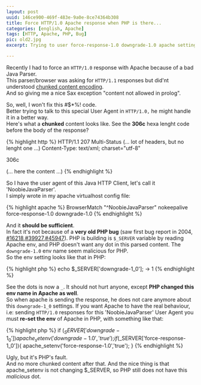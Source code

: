 ```yaml
---
layout: post
uuid: 146ce900-469f-483e-9a0e-8ce74364b308
title: Force HTTP/1.0 Apache response when PHP is there...
categories: [english, Apache]
tags: [HTTP, Apache, PHP, Bug]
pic: old2.jpg
excerpt: Trying to user force-response-1.0 downgrade-1.0 apache setting when using PHP is not working - a PHP bug - here is a workaround.

---
```


Recently I had to force an `HTTP/1.0` response with Apache because of a bad Java Parser.  
This parser/browser was asking for `HTTP/1.1` responses but did'nt understood [chunked content encoding](http://en.wikipedia.org/wiki/Chunked_transfer_encoding).  
And so giving me a nice Sax exception "content not allowed in prolog".

So, well, I won't fix this #$*%! code.  
Better trying to talk to this special User Agent in `HTTP/1.0,` he might handle it in a better way.  
Here's what a **chunked** content looks like. See the **306c** hexa lenght code before the body of the response?

{% highlight http %}
HTTP/1.1 207 Multi-Status
(... lot of headers, but no lenght one ...)
Content-Type: text/xml; charset="utf-8"

306c
<?xml version="1.0" encoding="utf-8"?>
(... here the content ...)
{% endhighlight %}

So I have the user agent of this Java HTTP Client, let's call it 'NoobieJavaParser'.  
I simply wrote in my apache virtualhost config file:

{% highlight apache %}
BrowserMatch "^NoobieJavaParser" nokeepalive force-response-1.0 downgrade-1.0
{% endhighlight %}

And it **should be sufficient**.  
In fact it's not because of a **very old PHP bug** (saw first bug report in 2004, [#16218](https://bugs.php.net/bug.php?id=16218),[#39927](https://bugs.php.net/bug.php?id=39927),[#45947](https://bugs.php.net/bug.php?id=45947)).
PHP is building is `$_SERVER` variable by reading Apache env, and PHP doesn't want any
dot in this parsed content. The `downgrade-1.0` env name seem malicious for PHP.  
So the env setting looks like that in PHP:

{% highlight php %}
echo $_SERVER['downgrade-1_0'];
-> 1
{% endhighlight %}

See the dots is now a `_`. It should not hurt anyone, except **PHP changed this env name in Apache as well**.  
So when apache is sending the response, he does not care anymore about this `downgrade-1_0` settings.
If you want Apache to have the real behaviour, i.e: sending `HTTP/1.0` responses for this 'NoobieJavaParser' User Agent
you must **re-set the env** of Apache in PHP, with something like that:

{% highlight php %}
if ($_SERVER['downgrade-1_0']){
        apache_setenv('downgrade-1.0','true');
}
if ($_SERVER['force-response-1_0']){
        apache_setenv('force-response-1.0','true');
}
{% endhighlight %}

Ugly, but it's PHP's fault.  
And no more chunked content after that.
And the nice thing is that apache_setenv is not changing $_SERVER, so PHP still does not have this *malicious* dot.
